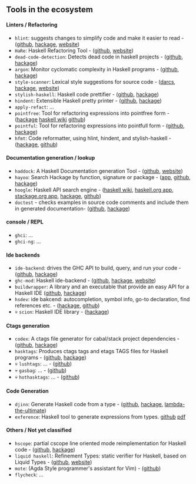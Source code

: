 ## Tools in the ecosystem

#### Linters / Refactoring

* `hlint`: suggests changes to simplify code and make it easier to read -
  ([github](https://github.com/ndmitchell/hlint),
  [hackage](https://hackage.haskell.org/package/hlint),
  [website](http://community.haskell.org/~ndm/hlint/))
* `HaRe`: Haskell Refactoring Tool -
  ([github](https://github.com/alanz/HaRe),
  [website](http://www.cs.kent.ac.uk/projects/refactor-fp/))
* `dead-code-detection`: Detects dead code in haskell projects -
  ([github](https://github.com/soenkehahn/dead-code-detection),
  [hackage](http://hackage.haskell.org/package/dead-code-detection))
* `argon`: Monitor cyclomatic complexity in Haskell programs -
  ([github](https://github.com/rubik/argon),
  [hackage](http://hackage.haskell.org/package/argon))
* `style-scanner`: Lexical style suggestions for source code -
  ([darcs](http://code.haskell.org/style-scanner/),
  [hackage](http://hackage.haskell.org/package/scan),
  [website](http://projects.haskell.org/style-scanner/))
* `stylish-haskell`: Haskell code prettifier -
  ([github](https://github.com/jaspervdj/stylish-haskell),
  [hackage](http://hackage.haskell.org/package/stylish-haskell))
* `hindent`: Extensible Haskell pretty printer -
  ([github](https://github.com/chrisdone/hindent),
  [hackage](https://hackage.haskell.org/package/hindent))
* `apply-refact`: ...
* `pointfree`: Tool for refactoring expressions into pointfree form -
  ([hackage](http://hackage.haskell.org/package/pointfree)
  [haskell wiki](https://wiki.haskell.org/Pointfree)
  [github](https://github.com/bmillwood/pointfree))
* `pointful`: Tool for refactoring expressions into pointfull form -
  ([github](https://github.com/23Skidoo/pointful),
  [hackage](http://hackage.haskell.org/package/pointful))
* `hfmt`: Code reformatter, using hlint, hindent, and stylish-haskell -
  ([hackage](http://hackage.haskell.org/package/hfmt),
  [github](https://github.com/danstiner/hfmt))

#### Documentation generation / lookup

* `haddock`: A Haskell Documentation generation Tool -
  ([github](https://github.com/haskell/haddock),
  [website](https://www.haskell.org/haddock/))
* `hayoo`: Search Hackage by function, signature or package -
  ([app](http://hayoo.fh-wedel.de/),
  [github](https://github.com/hunt-framework/hayoo),
  [hackage](http://hackage.haskell.org/package/Hayoo))
* `hoogle`: Haskell API search engine -
  ([haskell wiki](https://wiki.haskell.org/Hoogle),
  [haskell.org app](https://www.haskell.org/hoogle/),
  [stackage.org app](http://www.stackage.org/),
  [hackage](http://hackage.haskell.org/package/hoogle),
  [github](https://github.com/ndmitchell/hoogle))
* `doctest` - checks examples in source code comments and include them in generated documentation-
  ([github](https://github.com/sol/doctest),
  [hackage](https://hackage.haskell.org/package/doctest))

#### console / REPL

* `ghci`: ...
* `ghci-ng`: ...

#### Ide backends

* `ide-backend`: drives the GHC API to build, query, and run your code -
  ([github](https://github.com/fpco/ide-backend),
  [hackage](http://hackage.haskell.org/package/ide-backend))
* `ghc-mod`: Haskell ide-backend -
  ([github](https://github.com/kazu-yamamoto/ghc-mod),
  [hackage](https://hackage.haskell.org/package/ghc-mod),
  [website](http://www.mew.org/~kazu/proj/ghc-mod/))
* `buildwrapper`: A library and an executable that provide an easy API for a Haskell IDE
  ([github](https://github.com/JPMoresmau/BuildWrapper),
  [hackage](https://hackage.haskell.org/package/buildwrapper))
* `hsdev`: ide bakcend: autocompletion, symbol info, go-to declaration, find references etc. -
  ([hackage](http://hackage.haskell.org/package/hsdev),
  [github](https://github.com/mvoidex/hsdev))
* :skull: `scion`: Haskell IDE library -
  ([hackage](https://hackage.haskell.org/package/scion))

#### Ctags generation

  * `codex`: A ctags file generator for cabal/stack project dependencies -
    ([github](https://github.com/aloiscochard/codex),
    [hackage](https://hackage.haskell.org/package/codex))
  * `hasktags`: Produces ctags tags and etags TAGS files for Haskell programs -
    ([github](https://github.com/MarcWeber/hasktags),
    [hackage](https://hackage.haskell.org/package/hasktags))
  * :skull: `lushtags`: ... -
    ([github](https://github.com/bitc/lushtags))
  * :skull: `gasbag`: ... -
    ([github](http://kingfisher.nfshost.com/sw/gasbag))
  * :skull: `hothasktags`: ... -
    ([github](http://hackage.haskell.org/package/hothasktags))

#### Code Generation

  * `djinn`: Generate Haskell code from a type -
    ([github](https://github.com/augustss/djinn),
    [hackage](https://hackage.haskell.org/package/djinn),
    [lambda-the-ultimate](http://lambda-the-ultimate.org/node/1178))
  * `exference`: Haskell tool to generate expressions from types.
    [github](https://github.com/lspitzner/exference/)
    [pdf](https://github.com/lspitzner/exference-paper/raw/master/exference.pdf)

#### Others / Not yet classified

* `hscope`: partial cscope line oriented mode reimplementation for Haskell code -
  ([github](https://github.com/bosu/hscope),
  [hackage](https://hackage.haskell.org/package/hscope))
* `liquid haskell`: Refinement Types: static verifier for Haskell, based on Liquid Types -
  ([github](https://github.com/ucsd-progsys/liquidhaskell),
  [website](http://goto.ucsd.edu/~rjhala/liquid/haskell/blog/about/))
* `mote`: (Agda Style programmer's assistant for Vim) -
  ([github](https://github.com/imeckler/mote))
* `flycheck`: ...
